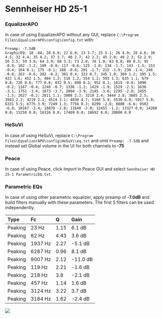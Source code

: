 # Sennheiser HD 25-1

### EqualizerAPO
In case of using EqualizerAPO without any GUI, replace `C:\Program Files\EqualizerAPO\config\config.txt`
with:
```
Preamp: -7.5dB
GraphicEQ: 10 -84; 20 6.9; 22 6.0; 23 5.7; 25 5.1; 26 4.9; 28 4.6; 30 4.5; 32 4.4; 35 4.2; 37 3.7; 40 2.7; 42 2.2; 45 2.0; 49 2.3; 52 2.9; 56 3.5; 59 3.8; 64 3.9; 68 3.3; 73 2.0; 78 1.0; 83 0.8; 89 0.3; 95 -0.9; 102 -1.2; 109 -0.9; 117 -0.6; 125 -1.0; 134 -1.7; 143 -1.5; 153 -0.4; 164 0.1; 175 -0.1; 188 -0.8; 201 -1.7; 215 -1.9; 230 -1.4; 246 -0.8; 263 -0.6; 282 -0.2; 301 0.4; 323 0.7; 345 1.0; 369 1.2; 395 1.5; 423 1.6; 452 1.5; 484 1.2; 518 1.2; 554 1.2; 593 1.3; 635 1.1; 679 0.8; 726 0.6; 777 0.6; 832 0.5; 890 0.3; 952 0.1; 1019 -0.0; 1090 -0.2; 1167 -0.4; 1248 -0.7; 1336 -1.2; 1429 -1.9; 1529 -2.5; 1636 -3.1; 1751 -3.4; 1873 -3.7; 2004 -3.9; 2145 -3.6; 2295 -2.8; 2455 -1.5; 2627 -0.2; 2811 1.1; 3008 2.2; 3219 2.4; 3444 2.8; 3685 2.5; 3943 2.2; 4219 2.1; 4514 3.1; 4830 4.7; 5168 5.9; 5530 6.0; 5917 5.9; 6331 5.5; 6775 3.9; 7249 1.3; 7756 0.3; 8299 -2.8; 8880 -6.6; 9502 -6.0; 10167 -3.4; 10879 -2.0; 11640 -2.0; 12455 -1.2; 13327 0.0; 14260 0.0; 15258 0.0; 16326 0.0; 17469 0.0; 18692 0.0; 20000 0.0
```

### HeSuVi
In case of using HeSuVi, replace `C:\Program Files\EqualizerAPO\config\HeSuVi\eq.txt` and omit `Preamp:
-7.5dB` and instead set Global volume in the UI for both channels to **-75**

### Peace
In case of using Peace, click *Import* in Peace GUI and select `Sennheiser HD 25-1 ParametricEQ.txt`.

### Parametric EQs
In case of using other parametric equalizer, apply preamp of **-7.0dB** and build filters manually with
these parameters. The first 5 filters can be used independently.

| Type    | Fc      |    Q | Gain     |
|:--------|:--------|:-----|:---------|
| Peaking | 23 Hz   | 1.15 | 6.1 dB   |
| Peaking | 62 Hz   | 4.43 | 3.6 dB   |
| Peaking | 1937 Hz | 2.27 | -5.1 dB  |
| Peaking | 6287 Hz | 0.96 | 8.1 dB   |
| Peaking | 9007 Hz | 2.12 | -11.0 dB |
| Peaking | 119 Hz  | 2.21 | -1.6 dB  |
| Peaking | 218 Hz  | 3.8  | -2.1 dB  |
| Peaking | 457 Hz  | 1.14 | 1.6 dB   |
| Peaking | 3124 Hz | 3.22 | 3.7 dB   |
| Peaking | 3184 Hz | 1.62 | -2.4 dB  |

![](https://raw.githubusercontent.com/jaakkopasanen/AutoEq/master/results/headphonecom/sbaf-serious/Sennheiser%20HD%2025-1/Sennheiser%20HD%2025-1.png)